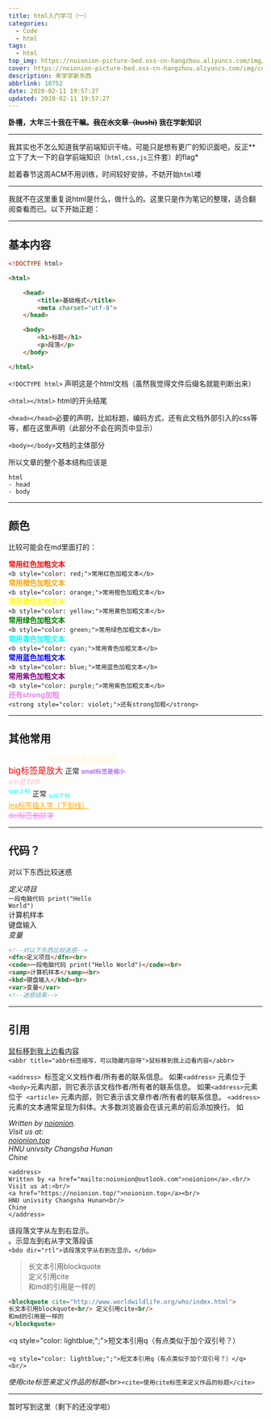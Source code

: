 ```yaml
---
title: html入门学习（一）
categories:
  - Code
  - html
tags:
  - html
top_img: https://noionion-picture-bed.oss-cn-hangzhou.aliyuncs.com/img/pagecode.jpg
cover: https://noionion-picture-bed.oss-cn-hangzhou.aliyuncs.com/img/covercode.jpg
description: 来学学新东西
abbrlink: 10752
date: 2020-02-11 19:57:27
updated: 2020-02-11 19:57:27
---
```

**卧槽，大年三十我在干嘛。~~我在水文章（bushi)~~ 我在学新知识**

--------

我其实也不怎么知道我学前端知识干啥。可能只是想有更广的知识面吧，反正**立下了大一下的自学前端知识（`html,css,js`三件套）的flag*

趁着春节这周ACM不用训练，时间较好安排，不妨开始`html`喽

-------

我就不在这里重复说html是什么，做什么的。这里只是作为笔记的整理，适合翻阅查看而已。以下开始正题：

-------

## 基本内容

```html
<!DOCTYPE html>

<html>

    <head>
        <title>基础格式</title>
        <meta charset="utf-8">
    </head>

    <body>
        <h1>标题</h1>
        <p>段落</p>
    </body>

</html>
```
`<!DOCTYPE html>` 声明这是个html文档（虽然我觉得文件后缀名就能判断出来）

`<html></html>` html的开头结尾

`<head></head>`必要的声明，比如标题，编码方式，还有此文档外部引入的css等等，都在这里声明（此部分不会在网页中显示）

`<body></body>`文档的主体部分

所以文章的整个基本结构应该是

```
html
- head
- body
```

--------

## 颜色

比较可能会在md里面打的：

<b style="color: red;">常用红色加粗文本</b><br/>`<b style="color: red;">常用红色加粗文本</b>`
<br/>
<b style="color: orange;">常用橙色加粗文本</b><br/>`<b style="color: orange;">常用橙色加粗文本</b>`
<br/>
<b style="color: yellow;">常用黄色加粗文本</b><br/>`<b style="color: yellow;">常用黄色加粗文本</b>`
<br/>
<b style="color: green;">常用绿色加粗文本</b><br/>`<b style="color: green;">常用绿色加粗文本</b>`
<br/>
<b style="color: cyan;">常用青色加粗文本</b><br/>`<b style="color: cyan;">常用青色加粗文本</b>`
<br/>
<b style="color: blue;">常用蓝色加粗文本</b><br/>`<b style="color: blue;">常用蓝色加粗文本</b>`
<br/>
<b style="color: purple;">常用紫色加粗文本</b><br/>`<b style="color: purple;">常用紫色加粗文本</b>`
<br/>
<strong style="color: violet;">还有strong加粗</strong><br/>`<strong style="color: violet;">还有strong加粗</strong>`

--------

## 其他常用

<b style="color: white;">b标签是加粗</b>
<strong style="color: cornsilk;">strong标签也是加粗</strong>
<br/>
<big style="color: red;">big标签是放大</big>
正常
<small style="color: blueviolet;">small标签是缩小</small>
<br/>
<em style="color: pink;">em是斜体</em>
<i style="color: cornsilk;">i也是斜体</i>
<br/>
<sup style="color: cyan;">sup上标</sup>
正常
<sub style="color: cyan;">sub下标</sub>
<br/>
<ins style="color: orange;">ins标签插入字（下划线）</ins>
<br/>
<del style="color: violet;">del标签删除字</del>
 <br/>

--------

## 代码？

对以下东西比较迷惑

<dfn>定义项目</dfn><br>
<code>一段电脑代码 print("Hello World")</code><br>
<samp>计算机样本</samp><br>
<kbd>键盘输入</kbd><br>
<var>变量</var>

```html
<!--对以下东西比较迷惑-->
<dfn>定义项目</dfn><br>
<code>一段电脑代码 print("Hello World")</code><br>
<samp>计算机样本</samp><br>
<kbd>键盘输入</kbd><br>
<var>变量</var>
<!--迷惑结束-->
```

--------

## 引用

<abbr title="abbr标签缩写，可以隐藏内容呀">鼠标移到我上边看内容</abbr><br/>`<abbr title="abbr标签缩写，可以隐藏内容呀">鼠标移到我上边看内容</abbr>`

`<address> `标签定义文档作者/所有者的联系信息。
如果`<address>` 元素位于` <body> `元素内部，则它表示该文档作者/所有者的联系信息。
如果` <address> `元素位于` <article>` 元素内部，则它表示该文章作者/所有者的联系信息。
`<address>` 元素的文本通常呈现为斜体。大多数浏览器会在该元素的前后添加换行。
如
 
<address>
Written by <a href="mailto:noionion@outlook.com">noionion</a>.<br/> 
Visit us at:<br/>
<a href="https://noionion.top/">noionion.top</a><br/>
HNU univsity Changsha Hunan<br/>
Chine
</address>

```
<address>
Written by <a href="mailto:noionion@outlook.com">noionion</a>.<br/> 
Visit us at:<br/>
<a href="https://noionion.top/">noionion.top</a><br/>
HNU univsity Changsha Hunan<br/>
Chine
</address>
```

该段落文字从左到右显示。<br/>
<bdo dir="rtl">该段落文字从右到左显示。</bdo><br/>`<bdo dir="rtl">该段落文字从右到左显示。</bdo>`

<blockquote cite="http://www.worldwildlife.org/who/index.html">
长文本引用blockquote<br/> 定义引用cite<br/>
和md的引用是一样的
</blockquote>

```html
<blockquote cite="http://www.worldwildlife.org/who/index.html">
长文本引用blockquote<br/> 定义引用cite<br/>
和md的引用是一样的
</blockquote>
```

<q style="color: lightblue;";">短文本引用q（有点类似于加个双引号？）</q><br/><br/>`<q style="color: lightblue;";">短文本引用q（有点类似于加个双引号？）</q><br/>`

<cite>使用cite标签来定义作品的标题</cite><br\>`<cite>使用cite标签来定义作品的标题</cite>`

--------

暂时写到这里（剩下的还没学啦）